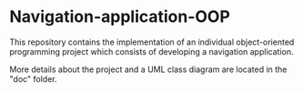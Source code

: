 # Navigation-application-OOP

This repository contains the implementation of an individual object-oriented programming project which consists of developing a navigation application.

More details about the project and a UML class diagram are located in the "doc" folder.

